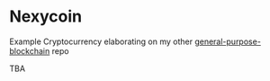 # Nexycoin
Example Cryptocurrency elaborating on my other [general-purpose-blockchain](https://github.com/lukegniwecki/general-purpose-blockchain) repo

TBA
